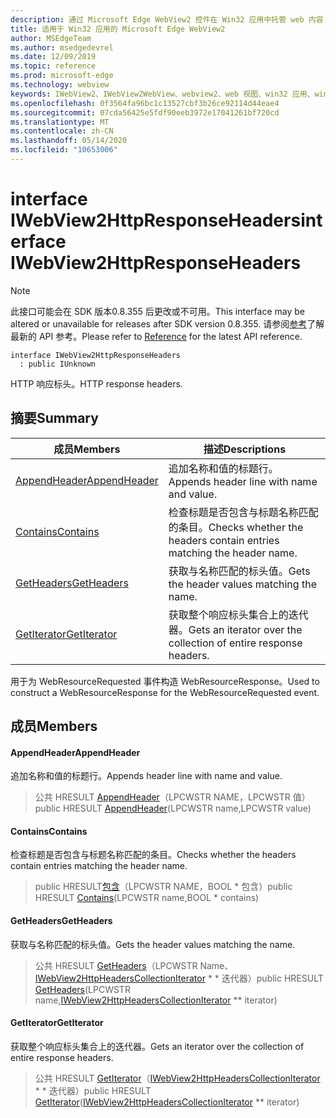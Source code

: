 ```yaml
---
description: 通过 Microsoft Edge WebView2 控件在 Win32 应用中托管 web 内容
title: 适用于 Win32 应用的 Microsoft Edge WebView2
author: MSEdgeTeam
ms.author: msedgedevrel
ms.date: 12/09/2019
ms.topic: reference
ms.prod: microsoft-edge
ms.technology: webview
keywords: IWebView2、IWebView2WebView、webview2、web 视图、win32 应用、win32、edge
ms.openlocfilehash: 0f3564fa96bc1c13527cbf3b26ce92114d44eae4
ms.sourcegitcommit: 07cda56425e5fdf90eeb3972e17041261bf720cd
ms.translationtype: MT
ms.contentlocale: zh-CN
ms.lasthandoff: 05/14/2020
ms.locfileid: "10653006"
---
```

# <span data-ttu-id="c1fc2-104">interface IWebView2HttpResponseHeaders</span><span class="sxs-lookup"><span data-stu-id="c1fc2-104">interface IWebView2HttpResponseHeaders</span></span> 

> [!NOTE]
> <span data-ttu-id="c1fc2-105">此接口可能会在 SDK 版本0.8.355 后更改或不可用。</span><span class="sxs-lookup"><span data-stu-id="c1fc2-105">This interface may be altered or unavailable for releases after SDK version 0.8.355.</span></span> <span data-ttu-id="c1fc2-106">请参阅[参考](../../../webview2-api-reference.md)了解最新的 API 参考。</span><span class="sxs-lookup"><span data-stu-id="c1fc2-106">Please refer to [Reference](../../../webview2-api-reference.md) for the latest API reference.</span></span>

```
interface IWebView2HttpResponseHeaders
  : public IUnknown
```

<span data-ttu-id="c1fc2-107">HTTP 响应标头。</span><span class="sxs-lookup"><span data-stu-id="c1fc2-107">HTTP response headers.</span></span>

## <span data-ttu-id="c1fc2-108">摘要</span><span class="sxs-lookup"><span data-stu-id="c1fc2-108">Summary</span></span>

 <span data-ttu-id="c1fc2-109">成员</span><span class="sxs-lookup"><span data-stu-id="c1fc2-109">Members</span></span>                        | <span data-ttu-id="c1fc2-110">描述</span><span class="sxs-lookup"><span data-stu-id="c1fc2-110">Descriptions</span></span>
--------------------------------|---------------------------------------------
[<span data-ttu-id="c1fc2-111">AppendHeader</span><span class="sxs-lookup"><span data-stu-id="c1fc2-111">AppendHeader</span></span>](#appendheader) | <span data-ttu-id="c1fc2-112">追加名称和值的标题行。</span><span class="sxs-lookup"><span data-stu-id="c1fc2-112">Appends header line with name and value.</span></span>
[<span data-ttu-id="c1fc2-113">Contains</span><span class="sxs-lookup"><span data-stu-id="c1fc2-113">Contains</span></span>](#contains) | <span data-ttu-id="c1fc2-114">检查标题是否包含与标题名称匹配的条目。</span><span class="sxs-lookup"><span data-stu-id="c1fc2-114">Checks whether the headers contain entries matching the header name.</span></span>
[<span data-ttu-id="c1fc2-115">GetHeaders</span><span class="sxs-lookup"><span data-stu-id="c1fc2-115">GetHeaders</span></span>](#getheaders) | <span data-ttu-id="c1fc2-116">获取与名称匹配的标头值。</span><span class="sxs-lookup"><span data-stu-id="c1fc2-116">Gets the header values matching the name.</span></span>
[<span data-ttu-id="c1fc2-117">GetIterator</span><span class="sxs-lookup"><span data-stu-id="c1fc2-117">GetIterator</span></span>](#getiterator) | <span data-ttu-id="c1fc2-118">获取整个响应标头集合上的迭代器。</span><span class="sxs-lookup"><span data-stu-id="c1fc2-118">Gets an iterator over the collection of entire response headers.</span></span>

<span data-ttu-id="c1fc2-119">用于为 WebResourceRequested 事件构造 WebResourceResponse。</span><span class="sxs-lookup"><span data-stu-id="c1fc2-119">Used to construct a WebResourceResponse for the WebResourceRequested event.</span></span>

## <span data-ttu-id="c1fc2-120">成员</span><span class="sxs-lookup"><span data-stu-id="c1fc2-120">Members</span></span>

#### <span data-ttu-id="c1fc2-121">AppendHeader</span><span class="sxs-lookup"><span data-stu-id="c1fc2-121">AppendHeader</span></span> 

<span data-ttu-id="c1fc2-122">追加名称和值的标题行。</span><span class="sxs-lookup"><span data-stu-id="c1fc2-122">Appends header line with name and value.</span></span>

> <span data-ttu-id="c1fc2-123">公共 HRESULT [AppendHeader](#appendheader)（LPCWSTR NAME，LPCWSTR 值）</span><span class="sxs-lookup"><span data-stu-id="c1fc2-123">public HRESULT [AppendHeader](#appendheader)(LPCWSTR name,LPCWSTR value)</span></span>

#### <span data-ttu-id="c1fc2-124">Contains</span><span class="sxs-lookup"><span data-stu-id="c1fc2-124">Contains</span></span> 

<span data-ttu-id="c1fc2-125">检查标题是否包含与标题名称匹配的条目。</span><span class="sxs-lookup"><span data-stu-id="c1fc2-125">Checks whether the headers contain entries matching the header name.</span></span>

> <span data-ttu-id="c1fc2-126">public HRESULT[包含](#contains)（LPCWSTR NAME，BOOL \* 包含）</span><span class="sxs-lookup"><span data-stu-id="c1fc2-126">public HRESULT [Contains](#contains)(LPCWSTR name,BOOL \* contains)</span></span>

#### <span data-ttu-id="c1fc2-127">GetHeaders</span><span class="sxs-lookup"><span data-stu-id="c1fc2-127">GetHeaders</span></span> 

<span data-ttu-id="c1fc2-128">获取与名称匹配的标头值。</span><span class="sxs-lookup"><span data-stu-id="c1fc2-128">Gets the header values matching the name.</span></span>

> <span data-ttu-id="c1fc2-129">公共 HRESULT [GetHeaders](#getheaders)（LPCWSTR Name、[IWebView2HttpHeadersCollectionIterator](IWebView2HttpHeadersCollectionIterator.md) \* \* 迭代器）</span><span class="sxs-lookup"><span data-stu-id="c1fc2-129">public HRESULT [GetHeaders](#getheaders)(LPCWSTR name,[IWebView2HttpHeadersCollectionIterator](IWebView2HttpHeadersCollectionIterator.md) \*\* iterator)</span></span>

#### <span data-ttu-id="c1fc2-130">GetIterator</span><span class="sxs-lookup"><span data-stu-id="c1fc2-130">GetIterator</span></span> 

<span data-ttu-id="c1fc2-131">获取整个响应标头集合上的迭代器。</span><span class="sxs-lookup"><span data-stu-id="c1fc2-131">Gets an iterator over the collection of entire response headers.</span></span>

> <span data-ttu-id="c1fc2-132">公共 HRESULT [GetIterator](#getiterator)（[IWebView2HttpHeadersCollectionIterator](IWebView2HttpHeadersCollectionIterator.md) \* \* 迭代器）</span><span class="sxs-lookup"><span data-stu-id="c1fc2-132">public HRESULT [GetIterator](#getiterator)([IWebView2HttpHeadersCollectionIterator](IWebView2HttpHeadersCollectionIterator.md) \*\* iterator)</span></span>

